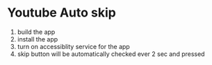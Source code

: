 # Youtube Auto skip


1. build the app
2. install the app
3. turn on accessiblity service for the app
4. skip button will be automatically checked ever 2 sec and pressed